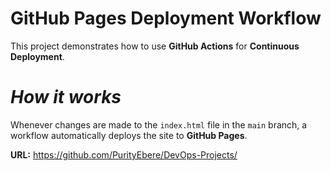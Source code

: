 # GitHub Pages Deployment Workflow

This project demonstrates how to use **GitHub Actions** for **Continuous Deployment**.

# *How it works*

Whenever changes are made to the `index.html` file in the `main` branch, a workflow automatically deploys the site to **GitHub Pages**.

**URL:** https://github.com/PurityEbere/DevOps-Projects/
